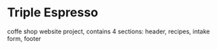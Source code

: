 # Triple Espresso
coffe shop website project, contains 4 sections: header, recipes, intake form, footer
